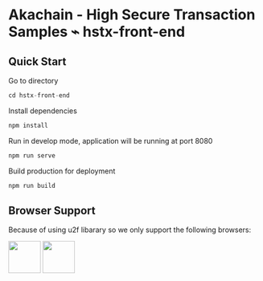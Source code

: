 # Akachain - High Secure Transaction Samples ⌁ hstx-front-end

<h2>Quick Start</h2>

Go to directory
```js
cd hstx-front-end
```

Install dependencies
```js
npm install
```

Run in develop mode, application will be running at port 8080
```js
npm run serve
```

Build production for deployment
```js
npm run build
```

<h2>Browser Support</h2>

<p>Because of using u2f libarary so we only support the following browsers:</p>

<p><img src="https://s3.amazonaws.com/creativetim_bucket/github/browser/chrome.png" width="64" height="64" />
<img src="https://s3.amazonaws.com/creativetim_bucket/github/browser/firefox.png" width="64" height="64" />